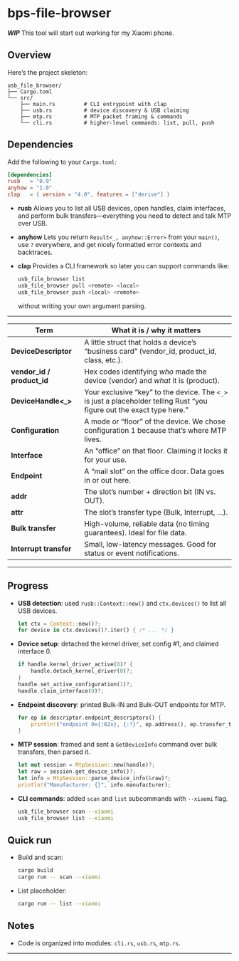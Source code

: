# bps-file-browser

***WIP***
This tool will start out working for my Xiaomi phone.

## Overview

Here’s the project skeleton:

```plaintext
usb_file_browser/
├── Cargo.toml
└── src/
    ├── main.rs         # CLI entrypoint with clap
    ├── usb.rs          # device discovery & USB claiming
    ├── mtp.rs          # MTP packet framing & commands
    └── cli.rs          # higher-level commands: list, pull, push
```

## Dependencies

Add the following to your `Cargo.toml`:

```toml
[dependencies]
rusb   = "0.9"
anyhow = "1.0"
clap   = { version = "4.0", features = ["derive"] }
```

* **rusb**
  Allows you to list all USB devices, open handles, claim interfaces, and perform bulk transfers—everything you need to detect and talk MTP over USB.

* **anyhow**
  Lets you return `Result<_, anyhow::Error>` from your `main()`, use `?` everywhere, and get nicely formatted error contexts and backtraces.

* **clap**
  Provides a CLI framework so later you can support commands like:

  ```bash
  usb_file_browser list
  usb_file_browser pull <remote> <local>
  usb_file_browser push <local> <remote>
  ```

  without writing your own argument parsing.

---

| Term                         | What it is / why it matters                                                                                            |
| ---------------------------- | ---------------------------------------------------------------------------------------------------------------------- |
| **DeviceDescriptor**         | A little struct that holds a device’s “business card” (vendor\_id, product\_id, class, etc.).                          |
| **vendor\_id / product\_id** | Hex codes identifying *who* made the device (vendor) and *what* it is (product).                                       |
| **DeviceHandle<\_>**         | Your exclusive “key” to the device. The `<_>` is just a placeholder telling Rust “you figure out the exact type here.” |
| **Configuration**            | A mode or “floor” of the device. We chose configuration 1 because that’s where MTP lives.                              |
| **Interface**                | An “office” on that floor. Claiming it locks it for your use.                                                          |
| **Endpoint**                 | A “mail slot” on the office door. Data goes in or out here.                                                            |
| **addr**                     | The slot’s number + direction bit (IN vs. OUT).                                                                        |
| **attr**                     | The slot’s transfer type (Bulk, Interrupt, …).                                                                         |
| **Bulk transfer**            | High-volume, reliable data (no timing guarantees). Ideal for file data.                                                |
| **Interrupt transfer**       | Small, low-latency messages. Good for status or event notifications.                                                   |

---

## Progress

* **USB detection**: used `rusb::Context::new()` and `ctx.devices()` to list all USB devices.

  ```rust
  let ctx = Context::new()?;
  for device in ctx.devices()?.iter() { /* ... */ }
  ```

* **Device setup**: detached the kernel driver, set config #1, and claimed interface 0.

  ```rust
  if handle.kernel_driver_active(0)? {
      handle.detach_kernel_driver(0)?;
  }
  handle.set_active_configuration(1)?;
  handle.claim_interface(0)?;
  ```

* **Endpoint discovery**: printed Bulk-IN and Bulk-OUT endpoints for MTP.

  ```rust
  for ep in descriptor.endpoint_descriptors() {
      println!("endpoint 0x{:02x}, {:?}", ep.address(), ep.transfer_type());
  }
  ```

* **MTP session**: framed and sent a `GetDeviceInfo` command over bulk transfers, then parsed it.

  ```rust
  let mut session = MtpSession::new(handle)?;
  let raw = session.get_device_info()?;
  let info = MtpSession::parse_device_info(&raw)?;
  println!("Manufacturer: {}", info.manufacturer);
  ```

* **CLI commands**: added `scan` and `list` subcommands with `--xiaomi` flag.

  ```bash
  usb_file_browser scan --xiaomi
  usb_file_browser list --xiaomi
  ```

## Quick run

* Build and scan:

  ```bash
  cargo build
  cargo run -- scan --xiaomi
  ```

* List placeholder:

  ```bash
  cargo run -- list --xiaomi
  ```

## Notes

* Code is organized into modules: `cli.rs`, `usb.rs`, `mtp.rs`.
---

